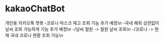 # kakaoChatBot
개인용 카카오톡 챗봇
-코로나 마스크 재고 조회 기능 추가 예정\n
-국내 해외 상관없이 날씨 조회 가능하게 기능 추가 예정\n
-/날씨 철원 -> 철원 날씨 조회\n
-/코로나 -> 현재 국내 코로나 현황 조회 가능\n
